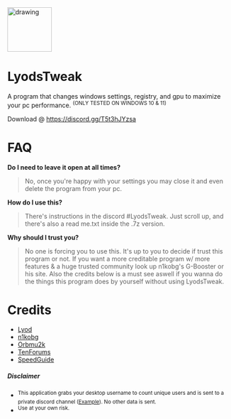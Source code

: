 
<img src="https://i.imgur.com/RCROL2I.png=150x150" alt="drawing" width="100"/>

# LyodsTweak

A program that changes windows settings, registry, and gpu to maximize your pc performance. <sup>(ONLY TESTED ON WINDOWS 10 & 11)</sup>

Download @ https://discord.gg/T5t3hJYzsa

# FAQ
**Do I need to leave it open at all times?**
> No, once you're happy with your settings you may close it and even delete the program from your pc.

**How do I use this?**
> There's instructions in the discord #LyodsTweak. Just scroll up, and there's also a read me.txt inside the .7z version.

**Why should I trust you?**
> No one is forcing you to use this. It's up to you to decide if trust this program or not. If you want a more creditable program w/ more features & a huge trusted community look up n1kobg's G-Booster or his site. Also the credits below is a must see aswell if you wanna do the things this program does by yourself without using LyodsTweak.


# Credits
- [Lyod ](https://discordapp.com/users/303610282008248320/)
- [n1kobg](http://n1kobg.blogspot.com/)
- [Orbmu2k](https://github.com/Orbmu2k)
- [TenForums](https://www.tenforums.com/)
- [SpeedGuide](https://www.speedguide.net/)

##### Disclaimer
- <sup>This application grabs your desktop username to count unique users and is sent to a private discord channel ([Example](https://i.imgur.com/vNtGUec.png)). No other data is sent.</sup>
- <sup>Use at your own risk.</sup>
